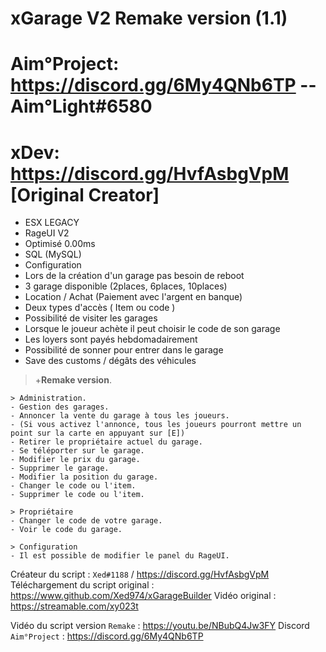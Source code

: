 # xGarage V2 Remake version (1.1)

# Aim°Project: https://discord.gg/6My4QNb6TP -- Aim°Light#6580

# xDev: https://discord.gg/HvfAsbgVpM [Original Creator]


- ESX LEGACY
- RageUI V2
- Optimisé 0.00ms
- SQL (MySQL)
- Configuration
- Lors de la création d'un garage pas besoin de reboot
- 3 garage disponible (2places, 6places, 10places)
- Location / Achat (Paiement avec l'argent en banque)
- Deux types d'accès ( Item ou code )
- Possibilité de visiter les garages
- Lorsque le joueur achète il peut choisir le code de son garage
- Les loyers sont payés hebdomadairement
- Possibilité de sonner pour entrer dans le garage
- Save des customs / dégâts des véhicules

> +**Remake version**.
```
> Administration.
- Gestion des garages.
- Annoncer la vente du garage à tous les joueurs.
- (Si vous activez l'annonce, tous les joueurs pourront mettre un point sur la carte en appuyant sur [E])
- Retirer le propriétaire actuel du garage.
- Se téléporter sur le garage.
- Modifier le prix du garage.
- Supprimer le garage.
- Modifier la position du garage.
- Changer le code ou l'item.
- Supprimer le code ou l'item.

> Propriétaire
- Changer le code de votre garage.
- Voir le code du garage.

> Configuration
- Il est possible de modifier le panel du RageUI.
```

Créateur du script : `Xed#1188` / https://discord.gg/HvfAsbgVpM
Téléchargement du script original : https://www.github.com/Xed974/xGarageBuilder
Vidéo original : https://streamable.com/xy023t

Vidéo du script version `Remake` : https://youtu.be/NBubQ4Jw3FY
Discord `Aim°Project` : https://discord.gg/6My4QNb6TP
